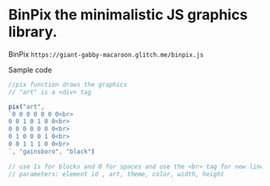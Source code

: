 # BinPix the minimalistic JS graphics library.


BinPix `https://giant-gabby-macaroon.glitch.me/binpix.js`

Sample code 
```js
//pix function draws the graphics
// "art" is a <div> tag

pix("art",
`0 0 0 0 0 0 0<br>
0 0 1 0 1 0 0<br>
0 0 0 0 0 0 0<br>
0 1 0 0 0 1 0<br>
0 0 1 1 1 0 0<br>
`, "gainsboro", "black")
            
// use 1s for blocks and 0 for spaces and use the <br> tag for new lines     
// parameters: element id , art, theme, color, width, height
```
